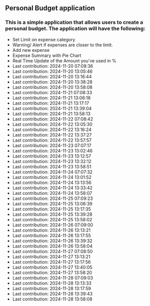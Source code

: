## Personal Budget application

### This is a simple application that allows users to create a personal budget. The application will have the following:

- Set Limit on expense category
- Warning/ Alert if expenses are closer to the limit.
- Add new expense
- Expense Summary with Pie Chart
- Real Time Update of the Amount you've used in %
- Last contribution: 2024-11-20 07:08:36
- Last contribution: 2024-11-20 13:05:46
- Last contribution: 2024-11-20 13:16:44
- Last contribution: 2024-11-20 13:38:28
- Last contribution: 2024-11-20 13:58:08
- Last contribution: 2024-11-21 07:08:33
- Last contribution: 2024-11-21 13:06:18
- Last contribution: 2024-11-21 13:17:17
- Last contribution: 2024-11-21 13:39:04
- Last contribution: 2024-11-21 13:58:13
- Last contribution: 2024-11-22 07:08:42
- Last contribution: 2024-11-22 13:05:30
- Last contribution: 2024-11-22 13:16:24
- Last contribution: 2024-11-22 13:37:27
- Last contribution: 2024-11-22 13:57:57
- Last contribution: 2024-11-23 07:07:17
- Last contribution: 2024-11-23 13:02:46
- Last contribution: 2024-11-23 13:12:57
- Last contribution: 2024-11-23 13:32:12
- Last contribution: 2024-11-23 13:58:51
- Last contribution: 2024-11-24 07:07:32
- Last contribution: 2024-11-24 13:01:52
- Last contribution: 2024-11-24 13:13:56
- Last contribution: 2024-11-24 13:33:42
- Last contribution: 2024-11-24 13:58:07
- Last contribution: 2024-11-25 07:09:23
- Last contribution: 2024-11-25 13:06:39
- Last contribution: 2024-11-25 13:17:35
- Last contribution: 2024-11-25 13:39:28
- Last contribution: 2024-11-25 13:58:02
- Last contribution: 2024-11-26 07:09:00
- Last contribution: 2024-11-26 13:13:21
- Last contribution: 2024-11-26 13:17:55
- Last contribution: 2024-11-26 13:39:32
- Last contribution: 2024-11-26 13:58:04
- Last contribution: 2024-11-27 07:08:50
- Last contribution: 2024-11-27 13:13:21
- Last contribution: 2024-11-27 13:17:56
- Last contribution: 2024-11-27 13:40:05
- Last contribution: 2024-11-27 13:58:20
- Last contribution: 2024-11-28 07:09:03
- Last contribution: 2024-11-28 13:13:33
- Last contribution: 2024-11-28 13:17:59
- Last contribution: 2024-11-28 13:39:43
- Last contribution: 2024-11-28 13:58:08
